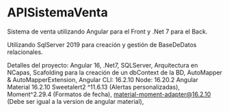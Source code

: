 # APISistemaVenta

Sistema de venta utilizando Angular para el Front y .Net 7 para el Back.

Utilizando SqlServer 2019 para creación y gestión de BaseDeDatos relacionales.

Detalles del proyecto:
Angular 16,
.Net7,
SQLServer,
Arquitectura en NCapas, 
Scafolding para la creación de un dbContext de la BD,
AutoMapper & AutoMapperExtension,
Angular CLI: 16.2.10
Node: 16.20.2
Angular Material 16.2.10
Sweetalert2 ^11.6.13 (Alertas personalizadas),
Moment^2.29.4 (Formatos de fecha),
material-moment-adapter@16.2.10 (Debe ser igual a la version de angular material), 


